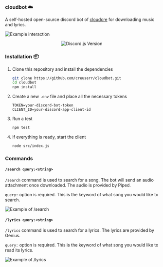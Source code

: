 ### cloudbot :cloud:
A self-hosted open-source discord bot of [cloudcre](https://github.com/creuserr/cloudcre) for downloading music and lyrics.

![Example interaction](https://github.com/creuserr/cloudbot/assets/151720755/ee927caa-a582-45d5-a3cc-2cb9872291ad)


<p align="center">
  <img alt="Discord.js Version" src="https://img.shields.io/badge/Discord.JS-14.15.3-7289DA?style=for-the-badge&logo=discord&logoColor=white">
</p>

### Installation :package:
1. Clone this repository and install the dependencies
   ```sh
   git clone https://github.com/creuserr/cloudbot.git
   cd cloudbot
   npm install
   ```
2. Create a new `.env` file and place all the necessary tokens
   ```env
   TOKEN=your-discord-bot-token
   CLIENT_ID=your-discord-app-client-id
   ```
3. Run a test
   ```sh
   npm test
   ```
4. If everything is ready, start the client
   ```sh
   node src/index.js
   ```

### Commands

#### `/search query:<string>`

`/search` command is used to search for a song. The bot will send an audio attachment once downloaded. The audio is provided by Piped.

`query:` option is required. This is the keyword of what song you would like to search.

![Example of /search](https://github.com/creuserr/cloudbot/assets/151720755/91c45164-4cc0-4776-baf1-1d9e3bb24598)

#### `/lyrics query:<string>`

`/lyrics` command is used to search for a lyrics. The lyrics are provided by Genius.

`query:` option is required. This is the keyword of what song you would like to read its lyrics.

![Example of /lyrics](https://github.com/creuserr/cloudbot/assets/151720755/d15ad5c0-e584-4b4a-8a6b-f3804052e51d)
